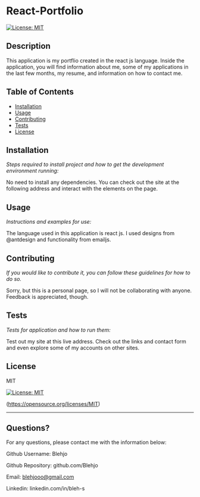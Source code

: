 # React-Portfolio
  [![License: MIT](https://img.shields.io/badge/License-MIT-yellow.svg)](https://opensource.org/licenses/MIT)
  
  
  ## Description 
  
  
  This application is my portflio created in the react js language.  Inside the application, you will find information about me, some of my applications in the last few months, my resume, and information on how to contact me.
  ## Table of Contents
  * [Installation](#installation)
  * [Usage](#usage)
  * [Contributing](#contributing)
  * [Tests](#tests)
  * [License](#license)
  
  ## Installation
  
  *Steps required to install project and how to get the development environment running:*
  
  No need to install any dependencies.  You can check out the site at the following address and interact with the elements on the page.
  
  ## Usage 
  
  *Instructions and examples for use:*
  
  The language used in this application is react js. I used designs from @antdesign and functionality from emailjs.
  
  ## Contributing
  
  *If you would like to contribute it, you can follow these guidelines for how to do so.*
  
  Sorry, but this is a personal page, so I will not be collaborating with anyone.  Feedback is appreciated, though.
  
  ## Tests
  
  *Tests for application and how to run them:*
  
  Test out my site at this live address.  Check out the links and contact form and even explore some of my accounts on other sites.
  
  ## License
  
  
  MIT

  [![License: MIT](https://img.shields.io/badge/License-MIT-yellow.svg)](https://opensource.org/licenses/MIT)

  (https://opensource.org/licenses/MIT)

  
  ---
  
  ## Questions?
  
  
  For any questions, please contact me with the information below:
  
  
  Github Username: Blehjo

  Github Repository: github.com/Blehjo

  Email: blehjooo@gmail.com

  Linkedin: linkedin.com/in/bleh-s

  